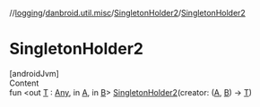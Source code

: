 //[logging](../../../index.md)/[danbroid.util.misc](../index.md)/[SingletonHolder2](index.md)/[SingletonHolder2](-singleton-holder2.md)



# SingletonHolder2  
[androidJvm]  
Content  
fun <out [T](index.md) : [Any](https://kotlinlang.org/api/latest/jvm/stdlib/kotlin/-any/index.html), in [A](index.md), in [B](index.md)> [SingletonHolder2](-singleton-holder2.md)(creator: ([A](index.md), [B](index.md)) -> [T](index.md))  



